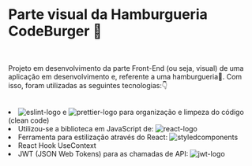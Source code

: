 <h1>Parte visual da Hamburgueria CodeBurger 🍔</h1>
<br>
<p>Projeto em desenvolvimento da parte Front-End (ou seja, visual) de uma aplicação em desenvolvimento e, referente a uma hamburgueria🍔. Com isso, foram utilizadas as seguintes tecnologias:👇 </p>
<br>
<li><img src = "https://img.shields.io/badge/eslint-3A33D1?style=for-the-badge&logo=eslint&logoColor=white" alt = "eslint-logo"> e <img src = "https://img.shields.io/badge/prettier-1A2C34?style=for-the-badge&logo=prettier&logoColor=F7BA3E" alt = "prettier-logo"> para organização e limpeza do código (clean code)</li>
<li>Utilizou-se a biblioteca em JavaScript de: <img src = "https://img.shields.io/badge/React-20232A?style=for-the-badge&logo=react&logoColor=61DAFB" alt = "react-logo"></li>
<li>Ferramenta para estilização através do React: <img src = "https://img.shields.io/badge/styled--components-DB7093?style=for-the-badge&logo=styled-components&logoColor=white" alt = "styledcomponents"></li>
<li>React Hook UseContext</li>
<li>JWT (JSON Web Tokens) para as chamadas de API: <img src = "https://img.shields.io/badge/json%20web%20tokens-323330?style=for-the-badge&logo=json-web-tokens&logoColor=pink" alt = "jwt-logo"></li>
